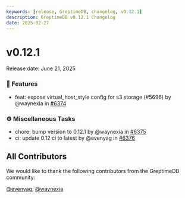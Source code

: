 ```yaml
---
keywords: [release, GreptimeDB, changelog, v0.12.1]
description: GreptimeDB v0.12.1 Changelog
date: 2025-02-27
---
```


# v0.12.1

Release date: June 21, 2025

### 🚀 Features

* feat: expose virtual_host_style config for s3 storage (#5696) by @waynexia in [#6374](https://github.com/GreptimeTeam/greptimedb/pull/6374)

### ⚙️ Miscellaneous Tasks

* chore: bump version to 0.12.1 by @waynexia in [#6375](https://github.com/GreptimeTeam/greptimedb/pull/6375)
* ci: update 0.12 ci to latest by @evenyag in [#6376](https://github.com/GreptimeTeam/greptimedb/pull/6376)

## All Contributors

We would like to thank the following contributors from the GreptimeDB community:

[@evenyag](https://github.com/evenyag), [@waynexia](https://github.com/waynexia)
